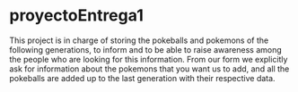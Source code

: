 # proyectoEntrega1

This project is in charge of storing the pokeballs and pokemons of the following generations, to inform and to be able to raise awareness among the people who are looking for this information. From our form we explicitly ask for information about the pokemons that you want us to add, and all the pokeballs are added up to the last generation with their respective data.
